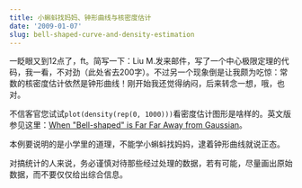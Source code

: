 ```yaml
---
title: 小蝌蚪找妈妈、钟形曲线与核密度估计
date: '2009-01-07'
slug: bell-shaped-curve-and-density-estimation
---
```


一眨眼又到12点了，ft。简写一下：Liu M.发来邮件，写了一个中心极限定理的代码，我一看，不对劲（此处省去200字）。不过另一个现象倒是让我颇为吃惊：常数的核密度估计依然是钟形曲线！刚开始我还觉得纳闷，后来转念一想，哦，也对。

不信客官您试试`plot(density(rep(0, 1000)))`看密度估计图形是啥样的。英文版参见这里：[When "Bell-shaped" is Far Far Away from Gaussian](/en/2009/01/when-bell-shaped-is-far-far-away-from-gaussian/)。

本例要说明的是小学里的道理，不能学小蝌蚪找妈妈，逮着钟形曲线就说正态。

对搞统计的人来说，务必谨慎对待那些经过处理的数据，若有可能，尽量画出原始数据，而不要仅仅给出综合信息。
